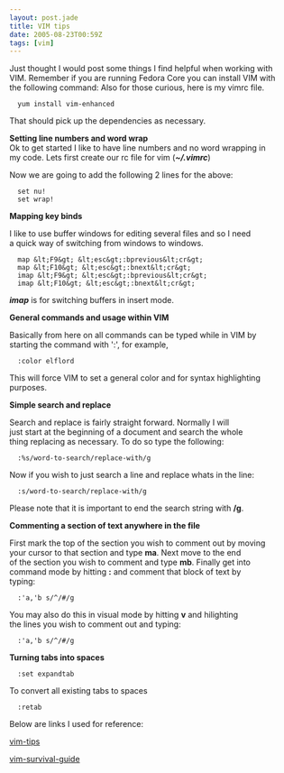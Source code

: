 ```yaml
---
layout: post.jade
title: VIM tips
date: 2005-08-23T00:59Z
tags: [vim]
---
```

Just thought I would post some things I find helpful when working with  
 VIM. Remember if you are running Fedora Core you can install VIM with  
 the following command: Also for those curious, here is my vimrc file.

      yum install vim-enhanced

That should pick up the dependencies as necessary.

**Setting line numbers and word wrap**  
 Ok to get started I like to have line numbers and no word wrapping in  
 my code. Lets first create our rc file for vim (**_~/.vimrc_**)

Now we are going to add the following 2 lines for the above:

      set nu!
      set wrap!

**Mapping key binds**

I like to use buffer windows for editing several files and so I need  
 a quick way of switching from windows to windows.

      map &lt;F9&gt; &lt;esc&gt;:bprevious&lt;cr&gt;
      map &lt;F10&gt; &lt;esc&gt;:bnext&lt;cr&gt;
      imap &lt;F9&gt; &lt;esc&gt;:bprevious&lt;cr&gt;
      imap &lt;F10&gt; &lt;esc&gt;:bnext&lt;cr&gt;

**_imap_** is for switching buffers in insert mode.

**General commands and usage within VIM**

Basically from here on all commands can be typed while in VIM by  
 starting the command with ':', for example,

      :color elflord

This will force VIM to set a general color and for syntax highlighting  
 purposes.

**Simple search and replace**

Search and replace is fairly straight forward. Normally I will  
 just start at the beginning of a document and search the whole  
 thing replacing as necessary. To do so type the following:

      :%s/word-to-search/replace-with/g

Now if you wish to just search a line and replace whats in the line:

      :s/word-to-search/replace-with/g

Please note that it is important to end the search string with **/g**.

**Commenting a section of text anywhere in the file**

First mark the top of the section you wish to comment out by moving  
 your cursor to that section and type **ma**. Next move to the end  
 of the section you wish to comment and type **mb**. Finally get into  
 command mode by hitting **:** and comment that block of text by  
 typing:

      :'a,'b s/^/#/g

You may also do this in visual mode by hitting **v** and hilighting  
 the lines you wish to comment out and typing:

      :'a,'b s/^/#/g

**Turning tabs into spaces**

      :set expandtab

To convert all existing tabs to spaces

      :retab

Below are links I used for reference:

[vim-tips]("http://www.rayninfo.co.uk/vimtips.html")

[vim-survival-guide]("http://www.nuxified.org/vi_survival_guide")
